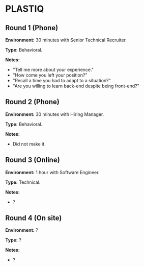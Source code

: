 # PLASTIQ

## Round 1 (Phone)

**Environment:** 30 minutes with Senior Technical Recruiter.

**Type:** Behavioral.

**Notes:**

- "Tell me more about your experience."
- "How come you left your position?"
- "Recall a time you had to adapt to a situation?"
- "Are you willing to learn back-end despite being front-end?"

## Round 2 (Phone)

**Environment:** 30 minutes with Hiring Manager.

**Type:** Behavioral.

**Notes:**

- Did not make it.

## Round 3 (Online)

**Environment:** 1 hour with Software Engineer.

**Type:** Technical.

**Notes:**

- ?

## Round 4 (On site)

**Environment:** ?

**Type:** ?

**Notes:**

- ?

